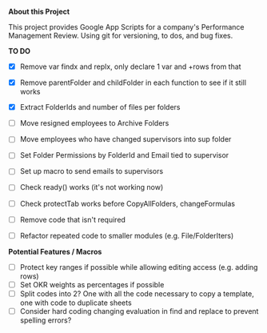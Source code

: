 **About this Project**

This project provides Google App Scripts for a company's Performance Management Review.  Using git for versioning, to dos, and bug fixes.


**TO DO**
- [X] Remove var findx and replx, only declare 1 var and +rows from that
- [X] Remove parentFolder and childFolder in each function to see if it still works
- [X] Extract FolderIds and number of files per folders
- [ ] Move resigned employees to Archive Folders
- [ ] Move employees who have changed supervisors into sup folder
- [ ] Set Folder Permissions by FolderId and Email tied to supervisor
- [ ] Set up macro to send emails to supervisors
- [ ] Check ready() works (it's not working now)
- [ ] Check protectTab works before CopyAllFolders, changeFormulas
- [ ] Remove code that isn't required
- [ ] Refactor repeated code to smaller modules (e.g. File/FolderIters)


**Potential Features / Macros**
- [ ] Protect key ranges if possible while allowing editing access (e.g. adding rows)
- [ ] Set OKR weights as percentages if possible
- [ ] Split codes into 2?  One with all the code necessary to copy a template, one with code to duplicate sheets
- [ ] Consider hard coding changing evaluation in find and replace to prevent spelling errors?
